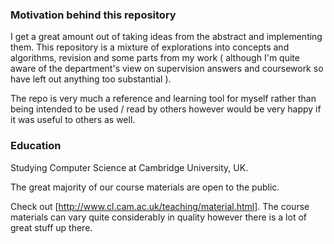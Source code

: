### Motivation behind this repository

I get a great amount out of taking ideas from the abstract and implementing them. This
repository is a mixture of explorations into concepts and algorithms, revision and some
parts from my work ( although I'm quite aware of the department's view on supervision
answers and coursework so have left out anything too substantial ).

The repo is very much a reference and learning tool for myself rather than being intended
to be used / read by others however would be very happy if it was useful to others as well.

### Education

Studying Computer Science at Cambridge University, UK.

The great majority of our course materials are open to the public.

Check out [http://www.cl.cam.ac.uk/teaching/material.html]. The course materials can
vary quite considerably in quality however there is a lot of great stuff up there.
